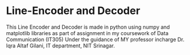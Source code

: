 # Line-Encoder and Decoder

 This Line Encoder and Decoder is made in python using numpy and matplotlib libraries as part of assignment in my coursework of Data Communication (IT305) 
 Under the guidance of MY professor incharge Dr. Iqra Altaf Gilani, IT department, NIT Srinagar.

